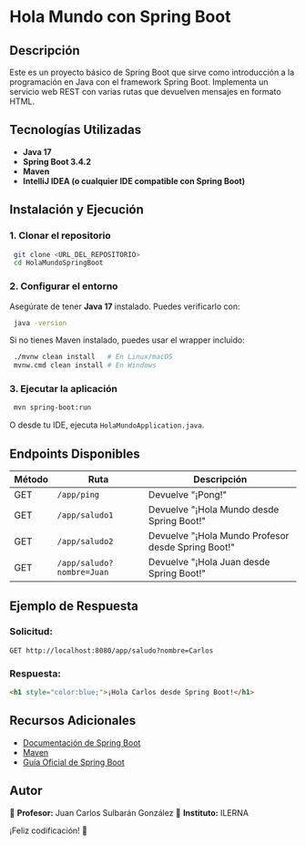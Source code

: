 # Hola Mundo con Spring Boot

## Descripción
Este es un proyecto básico de Spring Boot que sirve como introducción a la programación en Java con el framework Spring Boot. Implementa un servicio web REST con varias rutas que devuelven mensajes en formato HTML.

## Tecnologías Utilizadas
- **Java 17**
- **Spring Boot 3.4.2**
- **Maven**
- **IntelliJ IDEA (o cualquier IDE compatible con Spring Boot)**

## Instalación y Ejecución

### **1. Clonar el repositorio**
```sh
 git clone <URL_DEL_REPOSITORIO>
 cd HolaMundoSpringBoot
```

### **2. Configurar el entorno**
Asegúrate de tener **Java 17** instalado. Puedes verificarlo con:
```sh
 java -version
```
Si no tienes Maven instalado, puedes usar el wrapper incluido:
```sh
 ./mvnw clean install   # En Linux/macOS
 mvnw.cmd clean install # En Windows
```

### **3. Ejecutar la aplicación**
```sh
 mvn spring-boot:run
```
O desde tu IDE, ejecuta `HolaMundoApplication.java`.

## Endpoints Disponibles
| Método | Ruta               | Descripción |
|--------|-------------------|-------------|
| GET    | `/app/ping`       | Devuelve "¡Pong!" |
| GET    | `/app/saludo1`    | Devuelve "¡Hola Mundo desde Spring Boot!" |
| GET    | `/app/saludo2`    | Devuelve "¡Hola Mundo Profesor desde Spring Boot!" |
| GET    | `/app/saludo?nombre=Juan` | Devuelve "¡Hola Juan desde Spring Boot!" |

## Ejemplo de Respuesta
### **Solicitud:**
```
GET http://localhost:8080/app/saludo?nombre=Carlos
```
### **Respuesta:**
```html
<h1 style="color:blue;">¡Hola Carlos desde Spring Boot!</h1>
```

## Recursos Adicionales
- [Documentación de Spring Boot](https://spring.io/projects/spring-boot)
- [Maven](https://maven.apache.org/)
- [Guía Oficial de Spring Boot](https://spring.io/guides/gs/spring-boot/)

## Autor
📌 **Profesor:** Juan Carlos Sulbarán González
📌 **Instituto:** ILERNA

¡Feliz codificación! 🚀

